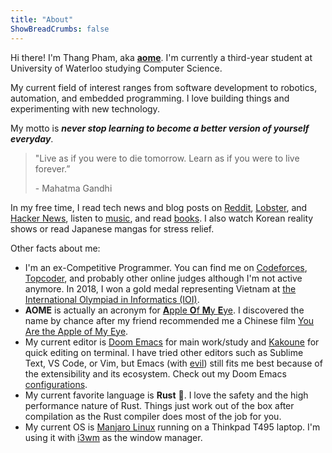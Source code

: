 ```yaml
---
title: "About"
ShowBreadCrumbs: false
---
```


Hi there! I'm Thang Pham, aka [**aome**](https://github.com/aome510). I'm currently a third-year student at University of Waterloo studying Computer Science.

My current field of interest ranges from software development to robotics, automation, and embedded programming. I love building things and experimenting with new technology.

My motto is **_never stop learning to become a better version of yourself everyday_**.

> "Live as if you were to die tomorrow. Learn as if you were to live forever.”
>
> \- Mahatma Gandhi

In my free time, I read tech news and blog posts on [Reddit](https://old.reddit.com/), [Lobster](https://lobste.rs/), and [Hacker News](https://news.ycombinator.com/), listen to [music](https://open.spotify.com/user/31bewedqaetpovv3yqnw44jtphsy), and read [books](https://www.goodreads.com/review/list/132793035-thang-pham). I also watch Korean reality shows or read Japanese mangas for stress relief.

Other facts about me:

- I'm an ex-Competitive Programmer. You can find me on [Codeforces](https://codeforces.com/profile/AomeII), [Topcoder](https://www.topcoder.com/members/aome), and probably other online judges although I'm not active anymore. In 2018, I won a gold medal representing Vietnam at [the International Olympiad in Informatics (IOI)](http://stats.ioinformatics.org/people/6729).
- **AOME** is actually an acronym for [**A**pple **O**f **M**y **E**ye](https://en.wikipedia.org/wiki/Apple_of_my_eye). I discovered the name by chance after my friend recommended me a Chinese film [You Are the Apple of My Eye](https://en.wikipedia.org/wiki/You_Are_the_Apple_of_My_Eye).
- My current editor is [Doom Emacs](https://github.com/hlissner/doom-emacs) for main work/study and [Kakoune](https://github.com/mawww/kakoune) for quick editing on terminal. I have tried other editors such as Sublime Text, VS Code, or Vim, but Emacs (with [evil](https://github.com/emacs-evil/evil)) still fits me best because of the extensibility and its ecosystem. Check out my Doom Emacs [configurations](https://github.com/aome510/my-config-files/tree/master/.doom.d).
- My current favorite language is **Rust** 🦀. I love the safety and the high performance nature of Rust. Things just work out of the box after compilation as the Rust compiler does most of the job for you.
- My current OS is [Manjaro Linux](https://en.wikipedia.org/wiki/Manjaro) running on a Thinkpad T495 laptop. I'm using it with [i3wm](https://i3wm.org/) as the window manager.
